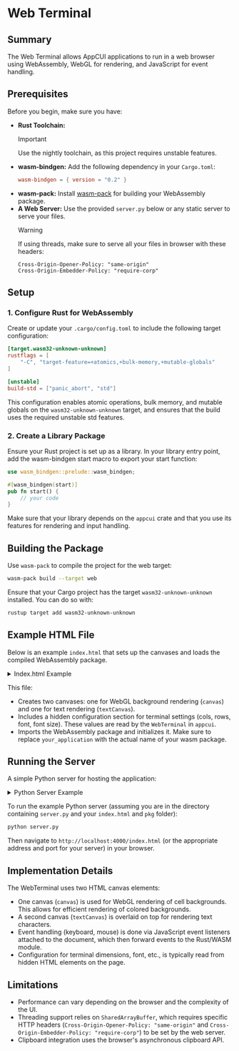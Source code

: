 # Web Terminal

## Summary
The Web Terminal allows AppCUI applications to run in a web browser using WebAssembly, WebGL for rendering, and JavaScript for event handling.

## Prerequisites

Before you begin, make sure you have:

- **Rust Toolchain:**
  > [!IMPORTANT]
  > Use the nightly toolchain, as this project requires unstable features.
- **wasm-bindgen:**
  Add the following dependency in your `Cargo.toml`:
  ```toml
  wasm-bindgen = { version = "0.2" }
  ```
- **wasm-pack:**
  Install [wasm-pack](https://rustwasm.github.io/wasm-pack/) for building your WebAssembly package.
- **A Web Server:**
  Use the provided `server.py` below or any static server to serve your files.
  > [!WARNING]
  > If using threads, make sure to serve all your files in browser with these headers:
  > ```
  > Cross-Origin-Opener-Policy: "same-origin"
  > Cross-Origin-Embedder-Policy: "require-corp"
  > ```

## Setup

### 1. Configure Rust for WebAssembly

Create or update your `.cargo/config.toml` to include the following target configuration:

```toml
[target.wasm32-unknown-unknown]
rustflags = [
    "-C", "target-feature=+atomics,+bulk-memory,+mutable-globals"
]

[unstable]
build-std = ["panic_abort", "std"]
```

This configuration enables atomic operations, bulk memory, and mutable globals on the `wasm32-unknown-unknown` target, and ensures that the build uses the required unstable std features.

### 2. Create a Library Package

Ensure your Rust project is set up as a library. In your library entry point, add the wasm-bindgen start macro to export your start function:

```rust
use wasm_bindgen::prelude::wasm_bindgen;

#[wasm_bindgen(start)]
pub fn start() {
    // your code
}
```

Make sure that your library depends on the `appcui` crate and that you use its features for rendering and input handling.

## Building the Package

Use `wasm-pack` to compile the project for the web target:

```sh
wasm-pack build --target web
```

Ensure that your Cargo project has the target `wasm32-unknown-unknown` installed. You can do so with:

```sh
rustup target add wasm32-unknown-unknown
```

## Example HTML File

Below is an example `index.html` that sets up the canvases and loads the compiled WebAssembly package.

<details>
<summary> Index.html Example </summary>

```html
<!DOCTYPE html>
<html>
<head>
  <meta charset="utf-8">
  <title>Web Terminal Test</title>
  <style>
    html, body {
      margin: 0;
      padding: 0;
      overflow: hidden;
    }
    #canvas, #textCanvas {
      position: absolute;
      top: 0;
      left: 0;
      width: 100%;
      height: 100%;
      display: block;
      background: transparent;
    }
    #textCanvas {
      pointer-events: none;
    }
    .config {
      display: none;
    }
  </style>
</head>
<body>
  <canvas id="canvas"></canvas>
  <canvas id="textCanvas"></canvas>

  <div class="config">
    <span id="terminal-cols">211</span>
    <span id="terminal-rows">56</span>
    <span id="terminal-font">Consolas Mono, monospace</span>
    <span id="terminal-font-size">20</span>
  </div>

  <script type="module">
    console.log("SharedArrayBuffer available:", typeof SharedArrayBuffer !== "undefined");
    import init, * as wasm from "./pkg/your_application.js"; // Replace 'your_application' with your package name

    init({
      module: new URL("./pkg/your_application.wasm", import.meta.url), // Replace 'your_application'
      memory: new WebAssembly.Memory({ initial: 200, maximum: 16384, shared: true })
    }).then(async () => {
      console.log("WASM module initialized");
      // Example: Initialize a thread pool if your application uses threads
      // await wasm.initThreadPool(navigator.hardwareConcurrency); 

      if (wasm.start) { // Ensure your exported start function is called
        wasm.start();
        console.log("WASM start function called");
      }
    });
  </script>
</body>
</html>
```
</details>

This file:
- Creates two canvases: one for WebGL background rendering (`canvas`) and one for text rendering (`textCanvas`).
- Includes a hidden configuration section for terminal settings (cols, rows, font, font size). These values are read by the `WebTerminal` in `appcui`.
- Imports the WebAssembly package and initializes it. Make sure to replace `your_application` with the actual name of your wasm package.

## Running the Server

A simple Python server for hosting the application:
<details>
<summary>Python Server Example</summary>

```python
import http.server
import socketserver
import os

class CustomHandler(http.server.SimpleHTTPRequestHandler):
    def send_head(self):
        path = self.translate_path(self.path)
        if os.path.isfile(path):
            f = open(path, 'rb')
            fs = os.fstat(f.fileno())
            self.send_response(200)
            if path.endswith('.js'):
                mime_type = "application/javascript"
            elif path.endswith('.wasm'):
                mime_type = "application/wasm"
            else:
                mime_type = "text/html"
            self.send_header("Content-Type", mime_type)
            self.send_header("Content-Length", str(fs.st_size))
            self.send_header("Cross-Origin-Opener-Policy", "same-origin")
            self.send_header("Cross-Origin-Embedder-Policy", "require-corp")
            self.end_headers()
            return f
        return super().send_head()

    def do_GET(self):
        f = self.send_head()
        if f:
            try:
                self.wfile.write(f.read())
            finally:
                f.close()

PORT = 4000
with socketserver.TCPServer(("", PORT), CustomHandler) as httpd:
    print(f"Serving on port {PORT}")
    httpd.serve_forever()
```

</details>

To run the example Python server (assuming you are in the directory containing `server.py` and your `index.html` and `pkg` folder):

```sh
python server.py
```

Then navigate to `http://localhost:4000/index.html` (or the appropriate address and port for your server) in your browser.

## Implementation Details
The WebTerminal uses two HTML canvas elements:
- One canvas (`canvas`) is used for WebGL rendering of cell backgrounds. This allows for efficient rendering of colored backgrounds.
- A second canvas (`textCanvas`) is overlaid on top for rendering text characters.
- Event handling (keyboard, mouse) is done via JavaScript event listeners attached to the document, which then forward events to the Rust/WASM module.
- Configuration for terminal dimensions, font, etc., is typically read from hidden HTML elements on the page.

## Limitations
- Performance can vary depending on the browser and the complexity of the UI.
- Threading support relies on `SharedArrayBuffer`, which requires specific HTTP headers (`Cross-Origin-Opener-Policy: "same-origin"` and `Cross-Origin-Embedder-Policy: "require-corp"`) to be set by the web server.
- Clipboard integration uses the browser's asynchronous clipboard API.
